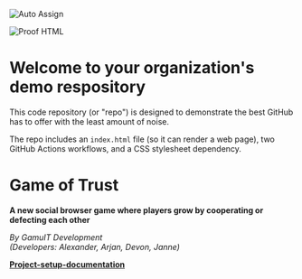 ![Auto Assign](https://github.com/GamuIT/demo-repository/actions/workflows/auto-assign.yml/badge.svg)

![Proof HTML](https://github.com/GamuIT/demo-repository/actions/workflows/proof-html.yml/badge.svg)

# Welcome to your organization's demo respository

This code repository (or "repo") is designed to demonstrate the best GitHub has to offer with the least amount of noise.

The repo includes an `index.html` file (so it can render a web page), two GitHub Actions workflows, and a CSS stylesheet dependency.

# Game of Trust

**A new social browser game where players grow by cooperating or defecting each other**

_By GamuIT Development  
(Developers: Alexander, Arjan, Devon, Janne)_

[**Project-setup-documentation**](documentation/project-setup)
